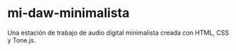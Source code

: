 # mi-daw-minimalista
Una estación de trabajo de audio digital minimalista creada con HTML, CSS y Tone.js.
